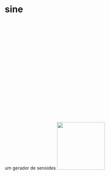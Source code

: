 # sine
um gerador de senoides <img
  src="/files/icon.ico"
  style="display: inline-block; margin: 320 auto; width: 150">
